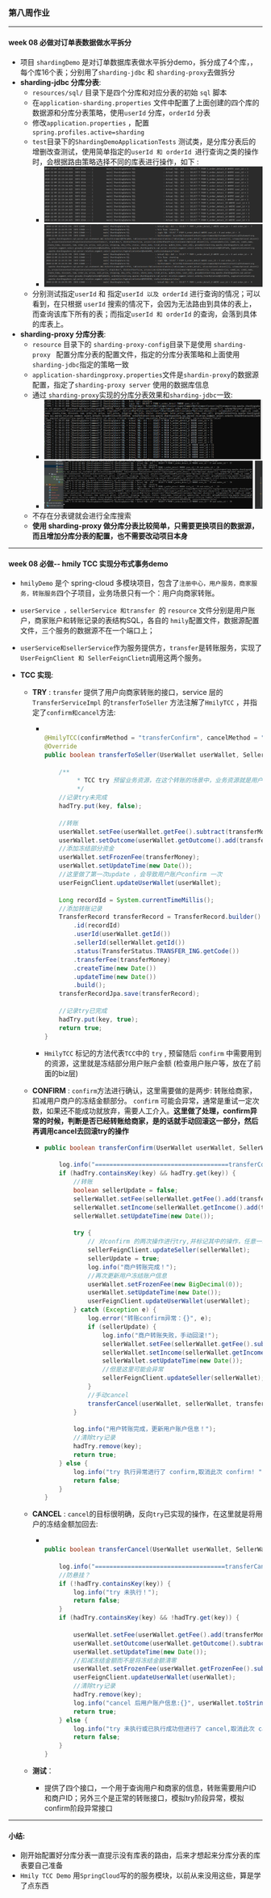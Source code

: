 ### 第八周作业

---

#### week 08 必做对订单表数据做水平拆分

- 项目 `shardingDemo` 是对订单数据库表做水平拆分demo，拆分成了4个库，，每个库16个表；分别用了`sharding-jdbc` 和 `sharding-proxy`去做拆分
- **sharding-jdbc 分库分表**: 
  - `resources/sql/` 目录下是四个分库和对应分表的初始 `sql` 脚本
  - 在`application-sharding.properties` 文件中配置了上面创建的四个库的数据源和分库分表策略，使用`userId` 分库，`orderId` 分表
  - 修改`application.properties` ，配置 `spring.profiles.active=sharding`
  - `test`目录下的`ShardingDemoApplicationTests` 测试类，是分库分表后的增删改查测试，使用简单指定的`userId 和 orderId `进行查询之类的操作时，会根据路由策略选择不同的库表进行操作，如下 :
    - ![select](img/sharding-select.png)
    - ![select2](img/sharding-select2.png)
  - 分别测试指定`userId` 和 指定`userId 以及 orderId` 进行查询的情况；可以看到，在只根据 `userId` 搜索的情况下，会因为无法路由到具体的表上，而查询该库下所有的表；而指定`userId 和 orderId` 的查询，会落到具体的库表上。
- **sharding-proxy 分库分表**:
  -  `resource` 目录下的 `sharding-proxy-config`目录下是使用 `sharding-proxy ` 配置分库分表的配置文件，指定的分库分表策略和上面使用`sharding-jdbc`指定的策略一致
  - `application-shardingproxy.properties`文件是`shardin-proxy`的数据源配置，指定了`sharding-proxy server` 使用的数据库信息
  - 通过 `sharding-proxy`实现的分库分表效果和`sharding-jdbc`一致:
    - ![proxy1](img/proxy-1.png)
    - ![proxy2](img/proxy-2.png)
  - 不存在分表键就会进行全库搜索
  - **使用 sharding-proxy 做分库分表比较简单，只需要更换项目的数据源，而且增加分库分表的配置，也不需要改动项目本身**

---

#### week 08 必做-- hmily TCC 实现分布式事务demo

- `hmilyDemo` 是个 spring-cloud 多模块项目，包含了`注册中心，用户服务，商家服务，转账服务`四个子项目，业务场景只有一个：用户向商家转账。
- `userService ，sellerService 和transfer `的 `resource` 文件分别是用户账户，商家账户和转账记录的表结构SQL，各自的 `hmily`配置文件，数据源配置文件，三个服务的数据源不在一个端口上；
- `userService和sellerService`作为服务提供方，`transfer`是转账服务，实现了`UserFeignClient 和 SellerFeignClietn`调用这两个服务。
- **TCC 实现**:

  - **TRY** : `transfer` 提供了用户向商家转账的接口，service 层的 `TransferServiceImpl` 的`transferToSeller` 方法注解了`HmilyTCC` ，并指定了`confirm和cancel`方法:	

    - ```java
      
      @HmilyTCC(confirmMethod = "transferConfirm", cancelMethod = "transferCancel")
      @Override
      public boolean transferToSeller(UserWallet userWallet, SellerWallet sellerWallet, BigDecimal transferMoney, String key) {
      
          /**
               * TCC try 预留业务资源，在这个转账的场景中，业务资源就是用户将要转账的金额
               */
          //记录try未完成
          hadTry.put(key, false);
      
          //转账
          userWallet.setFee(userWallet.getFee().subtract(transferMoney));
          userWallet.setOutcome(userWallet.getOutcome().add(transferMoney));
          //添加冻结部分资金
          userWallet.setFrozenFee(transferMoney);
          userWallet.setUpdateTime(new Date());
          //这里做了第一次update ，会导致用户账户confirm 一次
          userFeignClient.updateUserWallet(userWallet);
      
          Long recordId = System.currentTimeMillis();
          //添加转账记录
          TransferRecord transferRecord = TransferRecord.builder()
              .id(recordId)
              .userId(userWallet.getId())
              .sellerId(sellerWallet.getId())
              .status(TransferStatus.TRANSFER_ING.getCode())
              .transferFee(transferMoney)
              .createTime(new Date())
              .updateTime(new Date())
              .build();
          transferRecordJpa.save(transferRecord);
      
          //记录try已完成
          hadTry.put(key, true);
          return true;
      }
      
      ```

      

    - `HmilyTCC` 标记的方法代表`TCC`中的 `try` , 预留随后 `confirm` 中需要用到的资源，这里就是冻结部分用户账户金额 (检查用户账户等，放在了前面的biz层)

  - **CONFIRM** : `confirm`方法进行确认，这里需要做的是两步: 转账给商家，扣减用户商户的冻结金额部分。 `confirm` 可能会异常，通常是重试一定次数，如果还不能成功就放弃，需要人工介入。**这里做了处理，confirm异常的时候，判断是否已经转账给商家，是的话就手动回滚这一部分，然后再调用cancel去回滚try的操作**

    - ```java
      public boolean transferConfirm(UserWallet userWallet, SellerWallet sellerWallet, BigDecimal transferMoney, String key) {
      
          log.info("=====================================transferConfirm=======================");
          if (hadTry.containsKey(key) && hadTry.get(key)) {
              //转账
              boolean sellerUpdate = false;
              sellerWallet.setFee(sellerWallet.getFee().add(transferMoney));
              sellerWallet.setIncome(sellerWallet.getIncome().add(transferMoney));
              sellerWallet.setUpdateTime(new Date());
      
              try {
                  // 对confirm 的两次操作进行try,并标记其中的操作，任意一次失败都手动反向操作然后调用cancel
                  sellerFeignClient.updateSeller(sellerWallet);
                  sellerUpdate = true;
                  log.info("商户转账完成！");
                  //再次更新用户冻结账户信息
                  userWallet.setFrozenFee(new BigDecimal(0));
                  userWallet.setUpdateTime(new Date());
                  userFeignClient.updateUserWallet(userWallet);
              } catch (Exception e) {
                  log.error("转账confirm异常：{}", e);
                  if (sellerUpdate) {
                      log.info("商户转账失败，手动回滚!");
                      sellerWallet.setFee(sellerWallet.getFee().subtract(transferMoney));
                      sellerWallet.setIncome(sellerWallet.getIncome().subtract(transferMoney));
                      sellerWallet.setUpdateTime(new Date());
                      //但是这里可能会异常
                      sellerFeignClient.updateSeller(sellerWallet);
                  }
                  //手动cancel
                  transferCancel(userWallet, sellerWallet, transferMoney, key);
              }
      
              log.info("用户转账完成，更新用户账户信息！");
              //清除try记录
              hadTry.remove(key);
              return true;
          } else {
              log.info("try 执行异常进行了 confirm,取消此次 confirm! ");
              return false;
          }
      }
      ```

      

  - **CANCEL** : `cancel`的目标很明确，反向`try`已实现的操作，在这里就是将用户的冻结金额加回去:

    - ```java
      
      public boolean transferCancel(UserWallet userWallet, SellerWallet sellerWallet, BigDecimal transferMoney, String key) {
      
          log.info("====================================transferCancel=======================");
          //防悬挂？
          if (!hadTry.containsKey(key)) {
              log.info("try 未执行！");
              return false;
          }
          if (hadTry.containsKey(key) && !hadTry.get(key)) {
      
              userWallet.setFee(userWallet.getFee().add(transferMoney));
              userWallet.setOutcome(userWallet.getOutcome().subtract(transferMoney));
              userWallet.setUpdateTime(new Date());
              //扣减冻结金额而不是将冻结金额清零
              userWallet.setFrozenFee(userWallet.getFrozenFee().subtract(transferMoney));
              userFeignClient.updateUserWallet(userWallet);
              //清除try记录
              hadTry.remove(key);
              log.info("cancel 后用户账户信息:{}", userWallet.toString());
              return true;
          } else {
              log.info("try 未执行或已执行成功但进行了 cancel,取消此次 cancel! ");
              return false;
          }
      }
      
      ```

  - **测试**：

    - 提供了四个接口，一个用于查询用户和商家的信息，转账需要用户ID和商户ID；另外三个是正常的转账接口，模拟try阶段异常，模拟confirm阶段异常接口

---

#### 小结:

- 刚开始配置好分库分表一直提示没有库表的路由，后来才想起来分库分表的库表要自己准备
- `Hmily TCC Demo` 用`SpringCloud`写的的服务模块，以前从来没用这些，算是学了点东西

